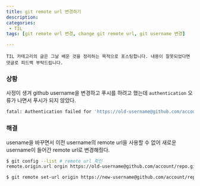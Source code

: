 ```yaml
---
title: git remote url 변경하기
description: 
categories:
 - TIL
tags: [git remote url 변경, change git remote url, git username 변경]

---
```


`TIL 카테고리의 글은 그날 배운 것을 정리하는 목적으로 포스팅합니다. 내용이 잘못되었다면 댓글로 피드백 부탁드립니다.`

### 상황

사정이 생겨 github username을 변경하고 푸시를 하려고 했는데 `authentication` 오류가 나면서 푸시가 되지 않았다.

```bash
fatal: Authentication failed for 'https://old-username@github.com/account/repo.git/
```

### 해결

usename을 바꾸면서 이전 username의 remote url을 사용할 수 없어 새로운 username이 들어간 remote url로 변경해줬다.

```bash
$ git config --list # remote url 확인 
remote.origin.url orgin https://old-username@github.com/account/repo.git/

$ git remote set-url origin https://new-username@github.com/account/repo.git/
```

